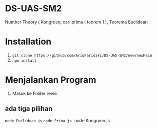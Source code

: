 # DS-UAS-SM2
Number Theory ( Kongruen, cari prima ( teorem 1 ), Teorema Euclidean

# Installation
1. `git clone https://github.com/AriqFaridzki/DS-UAS-SM2/new/newMain`
2. `npm install`

# Menjalankan Program
1. Masuk ke Folder revisi
## ada tiga pilihan
`node Euclidean.js`
`node Prima.js`
`node Kongruen.js
